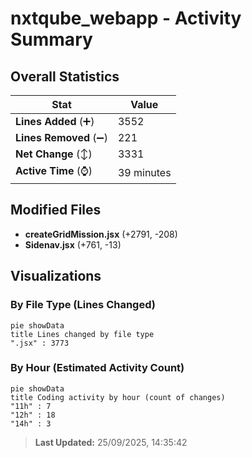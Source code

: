 # nxtqube_webapp - Activity Summary 

## Overall Statistics

| Stat                   | Value                                                             |
| ---------------------- | ----------------------------------------------------------------- |
| **Lines Added** (➕)   | 3552                                          |
| **Lines Removed** (➖) | 221                                        |
| **Net Change** (↕)    | 3331                |
| **Active Time** (⌚)   | 39 minutes |


## Modified Files
- **createGridMission.jsx** (+2791, -208)
- **Sidenav.jsx** (+761, -13)

## Visualizations

### By File Type (Lines Changed)

```mermaid
pie showData
title Lines changed by file type
".jsx" : 3773
```

### By Hour (Estimated Activity Count)

```mermaid
pie showData
title Coding activity by hour (count of changes)
"11h" : 7
"12h" : 18
"14h" : 3
```


> **Last Updated:** 25/09/2025, 14:35:42